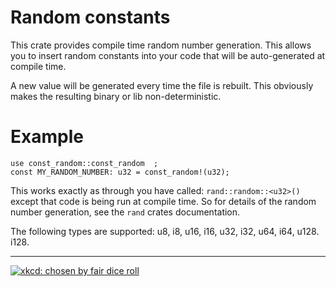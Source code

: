 # Random constants
This crate provides compile time random number generation.
This allows you to insert random constants into your code that will be auto-generated at compile time.

A new value will be generated every time the file is rebuilt.
This obviously makes the resulting binary or lib non-deterministic.

# Example 

```
use const_random::const_random  ;
const MY_RANDOM_NUMBER: u32 = const_random!(u32);
```
This works exactly as through you have called: `rand::random::<u32>()` except that code is being run at compile time.
So for details of the random number generation, see the `rand` crates documentation.

The following types are supported: u8, i8, u16, i16, u32, i32, u64, i64, u128. i128.

----

[![xkcd: chosen by fair dice roll](https://imgs.xkcd.com/comics/random_number.png)](https://xkcd.com/221/)
